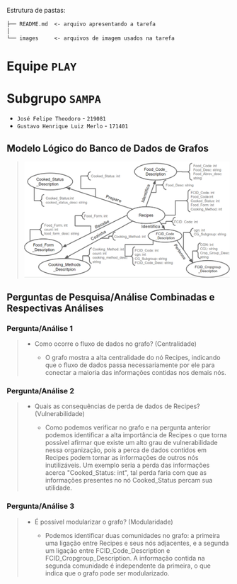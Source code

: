 Estrutura de pastas:

~~~
├── README.md  <- arquivo apresentando a tarefa
│
└── images     <- arquivos de imagem usados na tarefa
~~~

# Equipe `PLAY`

# Subgrupo `SAMPA`
* `José Felipe Theodoro` - `219081`
* `Gustavo Henrique Luiz Merlo` - `171401`

## Modelo Lógico do Banco de Dados de Grafos
> ![Modelo Lógico de Grafos](images/modelo-logico-grafos.png)

## Perguntas de Pesquisa/Análise Combinadas e Respectivas Análises

### Pergunta/Análise 1
> * Como ocorre o fluxo de dados no grafo? (Centralidade)
>   
>   * O grafo mostra a alta centralidade do nó Recipes, indicando que o fluxo de dados passa necessariamente por ele para conectar a maioria das informações contidas nos demais nós. 

### Pergunta/Análise 2
> * Quais as consequências de perda de dados de Recipes? (Vulnerabilidade)
>   
>   * Como podemos verificar no grafo e na pergunta anterior podemos identificar a alta importância de Recipes o que torna possível afirmar que  existe um alto grau de vulnerabilidade nessa organização, pois a perca de dados contidos em Recipes podem tornar as informações de outros nós inutilizáveis. Um exemplo seria a perda das informações acerca "Cooked_Status: int", tal perda faria com que as informações presentes no nó Cooked_Status percam sua utilidade.

### Pergunta/Análise 3
> * É possível modularizar o grafo? (Modularidade)
>   
>   * Podemos identificar duas comunidades no grafo: a primeira uma ligação entre Recipes e seus nós adjacentes, e a segunda um ligação entre FCID_Code_Description e FCID_Cropgroup_Description. A informação contida na segunda comunidade é independente da primeira, o que indica que o grafo pode ser modularizado.
